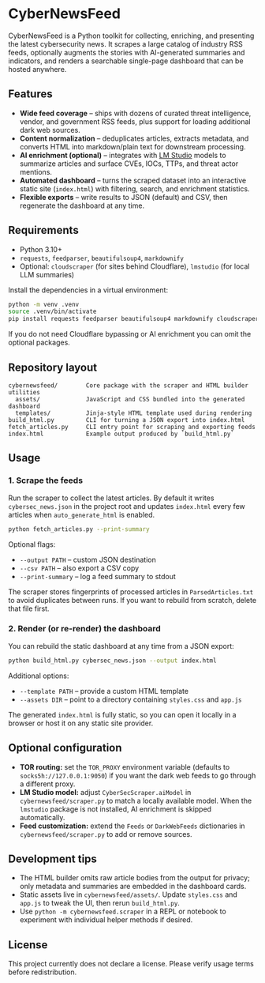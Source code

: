 # CyberNewsFeed

CyberNewsFeed is a Python toolkit for collecting, enriching, and presenting the latest cybersecurity news. It scrapes a large catalog of industry RSS feeds, optionally augments the stories with AI-generated summaries and indicators, and renders a searchable single-page dashboard that can be hosted anywhere.

## Features

- **Wide feed coverage** – ships with dozens of curated threat intelligence, vendor, and government RSS feeds, plus support for loading additional dark web sources.
- **Content normalization** – deduplicates articles, extracts metadata, and converts HTML into markdown/plain text for downstream processing.
- **AI enrichment (optional)** – integrates with [LM Studio](https://lmstudio.ai/) models to summarize articles and surface CVEs, IOCs, TTPs, and threat actor mentions.
- **Automated dashboard** – turns the scraped dataset into an interactive static site (`index.html`) with filtering, search, and enrichment statistics.
- **Flexible exports** – write results to JSON (default) and CSV, then regenerate the dashboard at any time.

## Requirements

- Python 3.10+
- `requests`, `feedparser`, `beautifulsoup4`, `markdownify`
- Optional: `cloudscraper` (for sites behind Cloudflare), `lmstudio` (for local LLM summaries)

Install the dependencies in a virtual environment:

```bash
python -m venv .venv
source .venv/bin/activate
pip install requests feedparser beautifulsoup4 markdownify cloudscraper lmstudio
```

If you do not need Cloudflare bypassing or AI enrichment you can omit the optional packages.

## Repository layout

```
cybernewsfeed/        Core package with the scraper and HTML builder utilities
  assets/             JavaScript and CSS bundled into the generated dashboard
  templates/          Jinja-style HTML template used during rendering
build_html.py         CLI for turning a JSON export into index.html
fetch_articles.py     CLI entry point for scraping and exporting feeds
index.html            Example output produced by `build_html.py`
```

## Usage

### 1. Scrape the feeds

Run the scraper to collect the latest articles. By default it writes `cybersec_news.json` in the project root and updates `index.html` every few articles when `auto_generate_html` is enabled.

```bash
python fetch_articles.py --print-summary
```

Optional flags:

- `--output PATH` – custom JSON destination
- `--csv PATH` – also export a CSV copy
- `--print-summary` – log a feed summary to stdout

The scraper stores fingerprints of processed articles in `ParsedArticles.txt` to avoid duplicates between runs. If you want to rebuild from scratch, delete that file first.

### 2. Render (or re-render) the dashboard

You can rebuild the static dashboard at any time from a JSON export:

```bash
python build_html.py cybersec_news.json --output index.html
```

Additional options:

- `--template PATH` – provide a custom HTML template
- `--assets DIR` – point to a directory containing `styles.css` and `app.js`

The generated `index.html` is fully static, so you can open it locally in a browser or host it on any static site provider.

## Optional configuration

- **TOR routing:** set the `TOR_PROXY` environment variable (defaults to `socks5h://127.0.0.1:9050`) if you want the dark web feeds to go through a different proxy.
- **LM Studio model:** adjust `CyberSecScraper.aiModel` in `cybernewsfeed/scraper.py` to match a locally available model. When the `lmstudio` package is not installed, AI enrichment is skipped automatically.
- **Feed customization:** extend the `Feeds` or `DarkWebFeeds` dictionaries in `cybernewsfeed/scraper.py` to add or remove sources.

## Development tips

- The HTML builder omits raw article bodies from the output for privacy; only metadata and summaries are embedded in the dashboard cards.
- Static assets live in `cybernewsfeed/assets/`. Update `styles.css` and `app.js` to tweak the UI, then rerun `build_html.py`.
- Use `python -m cybernewsfeed.scraper` in a REPL or notebook to experiment with individual helper methods if desired.

## License

This project currently does not declare a license. Please verify usage terms before redistribution.

